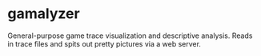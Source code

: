 gamalyzer
=========

General-purpose game trace visualization and descriptive analysis. Reads in trace files and spits out pretty pictures via a web server.
